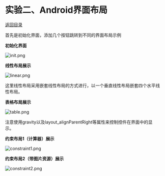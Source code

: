 # 实验二、Android界面布局

[返回目录](../README.md)

首先是初始化界面，添加几个按钮跳转到不同的界面布局示例

**初始化界面**

![init.png](img.png)

**线性布局展示**

![linear.png](img_1.png)

这里线性布局采用嵌套线性布局的方式进行，以一个垂直线性布局嵌套四个水平线性布局。

**表格布局展示**

![table.png](img_2.png)

注意使用gravity以及layout_alignParentRight等属性来控制控件在界面中的显示。

**约束布局1（计算器）展示**

![constraint1.png](img_3.png)

**约束布局2（带图片资源）展示**

![constraint2.png](img_4.png)

